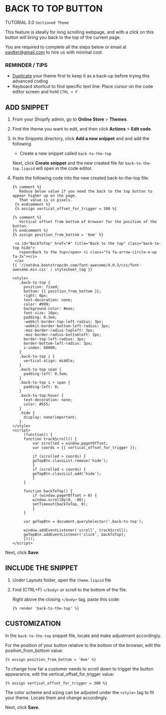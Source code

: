 # BACK TO TOP BUTTON
TUTORIAL 3.0 `Sectioned Theme`

This feature is ideally for long scrolling webpage, and with a click on this button will bring you back to the top of the current page.

You are required to complete all the steps below or email at eaidter@gmail.com to hire us with minimal cost.

### REMINDER / TIPS</b>

   - [Duplicate](https://help.shopify.com/en/manual/online-store/themes/managing-themes/duplicating-themes) your theme first to keep it as a back-up before trying this advanced coding
   - Keyboard shortcut to find specific text line: Place cursor on the code editor screen and hold `CTRL + F`

## ADD SNIPPET
1. From your Shopify admin, go to <b>Online Store</b> > <b>Themes</b>.

2. Find the theme you want to edit, and then click <b>Actions</b> > <b>Edit code</b>.

3. In the Snippets directory, click <b>Add a new snippet</b> and and add the following
    - Create a new snippet called `back-to-the-top`

    Next, click <b>Create snippet</b> and the new created file for `back-to-the-top.liquid` will open in the code editor.

4. Paste the following code into the new created back-to-the-top file:

       {% comment %}
          Reduce below value if you need the back to the top button to appear higher up on the page.
          That value is in pixels.
        {% endcomment %}
        {% assign vertical_offset_for_trigger = 300 %}

       {% comment %}
          Vertical offset from bottom of browser for the position of the button.
       {% endcomment %}
       {% assign position_from_bottom = '6em' %}

        <a id="BackToTop" href="#" title="Back to the top" class="back-to-top hide">
          <span>Back to the top</span> <i class="fa fa-arrow-circle-o-up fa-2x"></i>
        </a>
       {{ '//netdna.bootstrapcdn.com/font-awesome/4.0.3/css/font-awesome.min.css' | stylesheet_tag }}
       
       <style>
          .back-to-top {
            position: fixed;
            bottom: {{ position_from_bottom }};
            right: 0px;
            text-decoration: none;
            color: #999;
            background-color: #eee;
            font-size: 16px;
            padding: 0.3em;
            -webkit-border-top-left-radius: 3px;
            -webkit-border-bottom-left-radius: 3px;
            -moz-border-radius-topleft: 3px;
            -moz-border-radius-bottomleft: 3px;
            border-top-left-radius: 3px;
            border-bottom-left-radius: 3px;
            z-index: 60000;
          }
          .back-to-top i {
            vertical-align: middle;
          }
          .back-to-top span {
            padding-left: 0.5em;
          }
          .back-to-top i + span {
            padding-left: 0;
          }
          .back-to-top:hover {
            text-decoration: none;
            color: #555;
          }
          .hide {
            display: none!important;
          }
       </style>
       <script>
            (function() {
            function trackScroll() {
                var scrolled = window.pageYOffset;
                var coords = {{ vertical_offset_for_trigger }};

                if (scrolled > coords) {
                goTopBtn.classList.remove('hide');
                }
                if (scrolled < coords) {
                goTopBtn.classList.add('hide');
                }
            }

            function backToTop() {
                if (window.pageYOffset > 0) {
                window.scrollBy(0, -80);
                setTimeout(backToTop, 0);
                }
            }

            var goTopBtn = document.querySelector('.back-to-top');

            window.addEventListener('scroll', trackScroll);
            goTopBtn.addEventListener('click', backToTop);
            })();
       </script>
        
Next, click <b>Save</b>.

## INCLUDE THE SNIPPET

1. Under Layouts folder, open the `theme.liquid` file

2. Find (CTRL+F) `</body>` or scroll to the bottom of the file.

    Right above the closing `</body>` tag, paste this code:

       {% render 'back-to-the-top' %}
        
## CUSTOMIZATION

In the `back-to-the-top` snippet file, locate and make adjustment accordingly.

For the position of your button relative to the bottom of the browser, edit the position_from_bottom value:

    {% assign position_from_bottom = '6em' %}
    
To change how far a customer needs to scroll down to trigger the button appearance, edit the vertical_offset_for_trigger value:

    {% assign vertical_offset_for_trigger = 300 %}
    
The color scheme and sizing can be adjusted under the `<style>` tag to fit your theme. Locate them and change accordingly.

Next, click <b>Save</b>.
